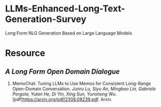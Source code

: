 # LLMs-Enhanced-Long-Text-Generation-Survey
Long Form NLG Generation  Based on Large Language Models
# **Resource**
  ## _A Long Form Open Domain Dialogue_
  1. MemoChat: Tuning LLMs to Use Memos for Consistent Long-Range Open-Domain Conversation. _Junru Lu, Siyu An, Mingbao Lin, Gabriele Pergola, Yulan He, Di Yin, Xing Sun, Yunsheng Wu._ [pdf]<https://arxiv.org/pdf/2308.08239.pdf>.  Arxiv.
